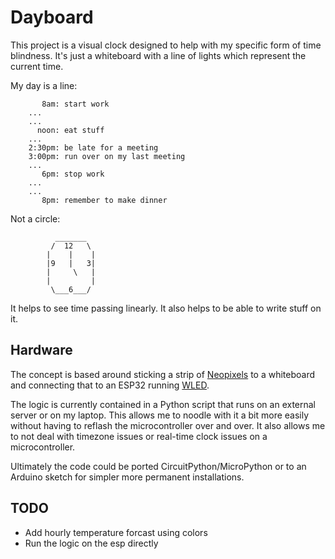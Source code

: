 # Dayboard

This project is a visual clock designed to help with my specific form of time blindness. It's just a whiteboard with a line of lights which represent the current time. 

My day is a line:

```
       8am: start work
    ...
    ...
      noon: eat stuff
    ...
    2:30pm: be late for a meeting
    3:00pm: run over on my last meeting
    ...
       6pm: stop work
    ...
    ...
       8pm: remember to make dinner
```

Not a circle:

```
          _______
         /  12   \
        |    |    |
        |9   |   3|
        |     \   |
        |         |
         \___6___/

```

It helps to see time passing linearly. It also helps to be able to write stuff on it.

## Hardware
The concept is based around sticking a strip of [Neopixels](https://www.adafruit.com/product/1506) to a whiteboard and connecting that to an ESP32 running [WLED](https://kno.wled.ge).

The logic is currently contained in a Python script that runs on an external server or on my laptop. This allows me to noodle with it a bit more easily without having to reflash the microcontroller over and over. It also allows me to not deal with timezone issues or real-time clock issues on a microcontroller.

Ultimately the code could be ported CircuitPython/MicroPython or to an Arduino sketch for simpler more permanent installations.

## TODO

- Add hourly temperature forcast using colors
- Run the logic on the esp directly
